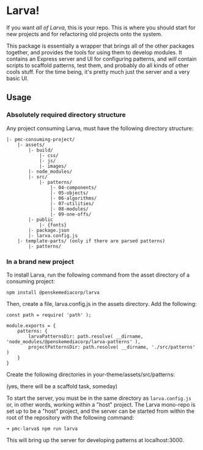 # Larva!

If you want _all of Larva_, this is your repo. This is where you should start for new projects and for refactoring old projects onto the system.

This package is essentially a wrapper that brings all of the other packages together, and provides the tools for using them to develop modules. It contains an Express server and UI for configuring patterns, and _will_ contain scripts to scaffold patterns, test them, and probably do all kinds of other cools stuff. For the time being, it's pretty much just the server and a very basic UI.

## Usage

### Absolutely required directory structure

Any project consuming Larva, must have the following directory structure:

```
|- pmc-consuming-project/
	|- assets/
		|- build/
			|- css/
			|- js/
			|- images/
		|- node_modules/
		|- src/
			|- patterns/
				|- 04-components/
				|- 05-objects/
				|- 06-algorithms/
				|- 07-utilities/
				|- 08-modules/
				|- 09-one-offs/
		|- public
			|- {fonts}
		|- package.json
		|- larva.config.js
	|- template-parts/ (only if there are parsed patterns)
		|- patterns/
```
### In a brand new project

To install Larva, run the following command from the asset directory of a consuming project:
```
npm install @penskemediacorp/larva
```

Then, create a file, larva.config.js in the assets directory. Add the following:

```
const path = require( 'path' );

module.exports = {
	patterns: {
		larvaPatternsDir: path.resolve( __dirname, 'node_modules/@penskemediacorp/larva-patterns' ),
		projectPatternsDir: path.resolve( __dirname, './src/patterns' )
	}
}
```

Create the following directories in your-theme/assets/src/patterns: 


(yes, there will be a scaffold task, someday)

To start the server, you must be in the same directory as `larva.config.js` or, in other words, working within a "host" project. The Larva mono-repo is set up to be a "host" project, and the server can be started from within the root of the repository with the following command:

```
➜ pmc-larva$ npm run larva
```

This will bring up the server for developing patterns at localhost:3000.